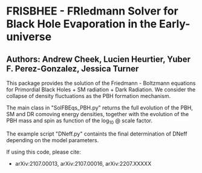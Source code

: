 # FRISBHEE - FRIedmann Solver for Black Hole Evaporation in the Early-universe

## Authors: Andrew Cheek, Lucien Heurtier, Yuber F. Perez-Gonzalez, Jessica Turner       

This package provides the solution of the Friedmann - Boltzmann equations for Primordial Black Holes + SM radiation + Dark Radiation.
We consider the collapse of density fluctuations as the PBH formation mechanism.

The main class in "SolFBEqs_PBH.py" returns the full evolution of the PBH, SM and DR comoving energy densities,
together with the evolution of the PBH mass and spin as function of the $\log_{10}$ @ scale factor.

The example script "DNeff.py" containts the final determination of DNeff depending on the model parameters.

If using this code, please cite:                             
- arXiv:2107.00013, arXiv:2107.00016, arXiv:2207.XXXXX